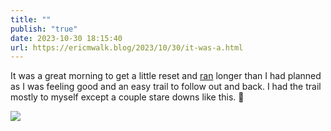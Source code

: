 ```yaml
---
title: ""
publish: "true"
date: 2023-10-30 18:15:40
url: https://ericmwalk.blog/2023/10/30/it-was-a.html
---
```

It was a great morning to get a little reset and [ran](https://strava.com/activities/10130572696)  longer than I had planned as I was feeling good and an easy trail to follow out and back. I had the trail mostly to myself except a couple stare downs like this. 🦌

![](https://ericmwalk.blog/uploads/2023/a7068f96-a032-4eac-935b-d86da25cf670.jpg)